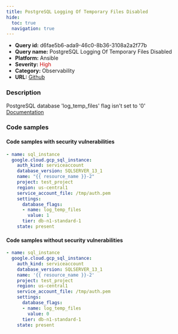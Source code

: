 ```yaml
---
title: PostgreSQL Logging Of Temporary Files Disabled
hide:
  toc: true
  navigation: true
---
```


<style>
  .highlight .hll {
    background-color: #ff171742;
  }
  .md-content {
    max-width: 1100px;
    margin: 0 auto;
  }
</style>

-   **Query id:** d6fae5b6-ada9-46c0-8b36-3108a2a2f77b
-   **Query name:** PostgreSQL Logging Of Temporary Files Disabled
-   **Platform:** Ansible
-   **Severity:** <span style="color:#C00">High</span>
-   **Category:** Observability
-   **URL:** [Github](https://github.com/Checkmarx/kics/tree/master/assets/queries/ansible/gcp/postgresql_logging_of_temporary_files_disabled)

### Description
PostgreSQL database 'log_temp_files' flag isn't set to '0'<br>
[Documentation](https://docs.ansible.com/ansible/latest/collections/google/cloud/gcp_sql_instance_module.html#parameter-settings/database_flags)

### Code samples
#### Code samples with security vulnerabilities
```yaml title="Positive test num. 1 - yaml file" hl_lines="10"
- name: sql_instance
  google.cloud.gcp_sql_instance:
    auth_kind: serviceaccount
    database_version: SQLSERVER_13_1
    name: "{{ resource_name }}-2"
    project: test_project
    region: us-central1
    service_account_file: /tmp/auth.pem
    settings:
      database_flags:
      - name: log_temp_files
        value: 1
      tier: db-n1-standard-1
    state: present

```


#### Code samples without security vulnerabilities
```yaml title="Negative test num. 1 - yaml file"
- name: sql_instance
  google.cloud.gcp_sql_instance:
    auth_kind: serviceaccount
    database_version: SQLSERVER_13_1
    name: '{{ resource_name }}-2'
    project: test_project
    region: us-central1
    service_account_file: /tmp/auth.pem
    settings:
      database_flags:
      - name: log_temp_files
        value: 0
      tier: db-n1-standard-1
    state: present

```
